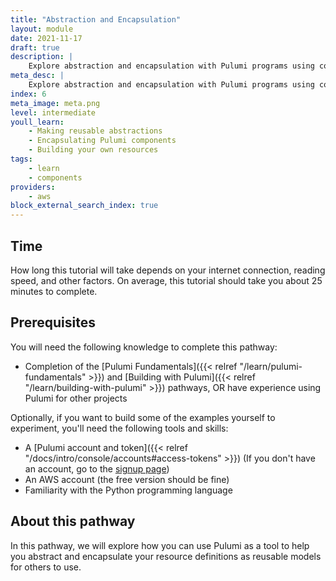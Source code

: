 ```yaml
---
title: "Abstraction and Encapsulation"
layout: module
date: 2021-11-17
draft: true
description: |
    Explore abstraction and encapsulation with Pulumi programs using component resources.
meta_desc: |
    Explore abstraction and encapsulation with Pulumi programs using component resources.
index: 6
meta_image: meta.png
level: intermediate
youll_learn:
    - Making reusable abstractions
    - Encapsulating Pulumi components
    - Building your own resources
tags:
    - learn
    - components
providers:
    - aws
block_external_search_index: true
---
```


## Time

How long this tutorial will take depends on your internet connection, reading speed, and other factors. On average, this tutorial should take you about 25 minutes to complete.

## Prerequisites

You will need the following knowledge to complete this pathway:

- Completion of the [Pulumi Fundamentals]({{< relref "/learn/pulumi-fundamentals" >}}) and [Building with Pulumi]({{< relref "/learn/building-with-pulumi" >}}) pathways, OR have experience using Pulumi for other projects

Optionally, if you want to build some of the examples yourself to experiment, you'll need the following tools and skills:

- A [Pulumi account and token]({{< relref "/docs/intro/console/accounts#access-tokens" >}}) (If you don't have an account, go to the [signup page](https://app.pulumi.com/signup))
- An AWS account (the free version should be fine)
- Familiarity with the Python programming language

## About this pathway

In this pathway, we will explore how you can use Pulumi as a tool to help you abstract and encapsulate your resource definitions as reusable models for others to use.
